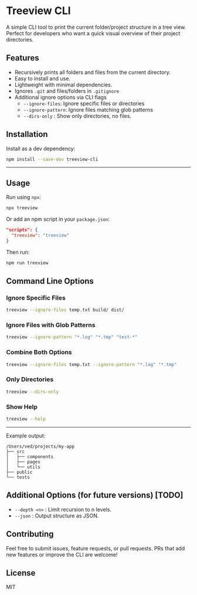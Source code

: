 # Treeview CLI

A simple CLI tool to print the current folder/project structure in a tree view. Perfect for developers who want a quick visual overview of their project directories.

## Features 

* Recursively prints all folders and files from the current directory.
* Easy to install and use.
* Lightweight with minimal dependencies.
* Ignores `.git` and files/folders in `.gitignore`
* Additional ignore options via CLI flags 
  * `--ignore-files`: Ignore specific files or directories
  * `--ignore-pattern`: Ignore files matching glob patterns
  * `--dirs-only` : Show only directories, no files.

## Installation

Install as a dev dependency:

```bash
npm install --save-dev treeview-cli
```

---

## Usage

Run using `npx`:

```bash
npx treeview
```

Or add an npm script in your `package.json`:

```json
"scripts": {
  "treeview": "treeview"
}
```

Then run:

```bash
npm run treeview
```

## Command Line Options

### Ignore Specific Files

```bash
treeview --ignore-files temp.txt build/ dist/
```

### Ignore Files with Glob Patterns

```bash
treeview --ignore-pattern "*.log" "*.tmp" "test-*"
```

### Combine Both Options

```bash
treeview --ignore-files temp.txt --ignore-pattern "*.log" "*.tmp"
```
### Only Directories

```bash
treeview --dirs-only
```
### Show Help

```bash
treeview --help
```

---

Example output:

```
/Users/ved/projects/my-app
├── src
│   ├── components
│   ├── pages
│   └── utils
├── public
└── tests
```

## Additional Options (for future versions) [TODO]

* `--depth <n>` : Limit recursion to n levels.
* `--json` : Output structure as JSON.

## Contributing

Feel free to submit issues, feature requests, or pull requests.
PRs that add new features or improve the CLI are welcome!

## License

MIT
